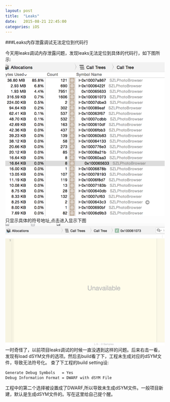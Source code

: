 ```yaml
---
layout: post
title:  "Leaks"
date:   2015-08-21 22:45:00
categories: iOS
---
```


###Leaks内存泄露调试无法定位到代码行

今天用leaks调试内存泄露问题，发现leaks无法定位到具体的代码行，如下图所示:
![](/images/Leaks/Leaks1.png)
只显示具体的符号地址,点击进入显示下图
![](/images/Leaks/Leaks2.png)
一时奇怪了，以前项目leaks调试的时候一直没遇到这样的问题。后来右击一看，发现有load dSYM文件的选项。然后去build看了下，工程未生成对应的dSYM文件，导致无法符号化。
查了下工程的build setting设:	
	
	Generate Debug Symbols   = Yes 
	Debug Information Format = DWARF with dSYM File

工程中的第二个选择被设置成了DWARF,所以导致未生成dSYM文件。一般项目新建，默认是生成dSYM文件的。写在这里给自己提个醒。


